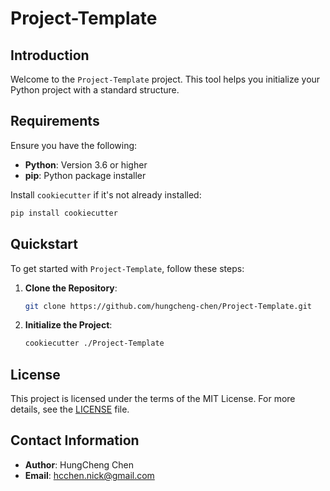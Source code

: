 # Project-Template

## Introduction

Welcome to the `Project-Template` project. This tool helps you initialize your Python project with a standard structure.

## Requirements

Ensure you have the following:

- **Python**: Version 3.6 or higher
- **pip**: Python package installer

Install `cookiecutter` if it's not already installed:

```bash
pip install cookiecutter
```

## Quickstart

To get started with `Project-Template`, follow these steps:

1. **Clone the Repository**:
    ```sh
    git clone https://github.com/hungcheng-chen/Project-Template.git
    ```

2. **Initialize the Project**:
    ```sh
    cookiecutter ./Project-Template
    ```

## License

This project is licensed under the terms of the MIT License. For more details, see the [LICENSE](LICENSE) file.

## Contact Information

- **Author**: HungCheng Chen
- **Email**: [hcchen.nick@gmail.com](mailto:hcchen.nick@gmail.com)